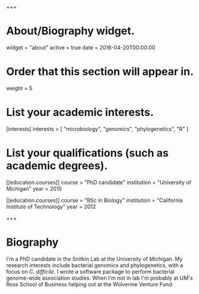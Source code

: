 +++
# About/Biography widget.
widget = "about"
active = true
date = 2016-04-20T00:00:00

# Order that this section will appear in.
weight = 5

# List your academic interests.
[interests]
  interests = [
    "microbiology",
    "genomics",
    "phylogenetics", 
    "R"
  ]

# List your qualifications (such as academic degrees).
[[education.courses]]
  course = "PhD candidate"
  institution = "University of Michigan"
  year = 2015

[[education.courses]]
  course = "BSc in Biology"
  institution = "California Institute of Technology"
  year = 2012
 
+++

# Biography

I'm a PhD candidate in the Snitkin Lab at the University of Michigan. My research interests include bacterial genomics and phylogenetics, with a focus on *C. difficile.* I wrote a software package to perform bacterial genome-wide association studies. When I'm not in lab I'm probably at UM's Ross School of Business helping out at the Wolverine Venture Fund. 
